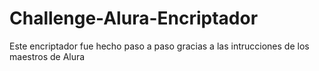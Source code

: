 # Challenge-Alura-Encriptador
Este encriptador fue hecho paso a paso gracias a las intrucciones de los maestros de Alura
